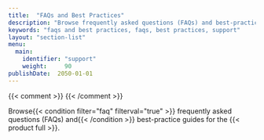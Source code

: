 ```yaml
---
title:  "FAQs and Best Practices"
description: "Browse frequently asked questions (FAQs) and best-practice guides for the Iguazio MLOps Platform."
keywords: "faqs and best practices, faqs, best practices, support"
layout: "section-list"
menu:
  main:
    identifier: "support"
    weight:     90
publishDate:  2050-01-01
---
```

{{< comment >}}<!-- [SITE-RESTRUCT] [c-faq] [IntInfo] (sharonl) (8.2.21) This
  section was added as part of the ghpages-doc-site restructure. However, currently we
  don't have an FAQ yet - Nir (CS) can't provide a draft yet - and there's only
  one best-practice guide. => We moved the best-practice guide to the data-layer
  section and filtered out the section by using a future publication date and
  not adding a related side-menu section in config.toml + we use an "faq"
  filter to filter out relevant references.
  TODO: When we add FAQs [DOC IG-14359], remove the `faq` filter in config.toml
  or change its value to "true"; remove the filter uses (specifically if the
  filter definition is removed); remove the `publishDate` front-matter field
  for this page; uncomment the reference to the support/ section in the
  config.toml Params.Sections array; move the
  best-practices-primary-keys-n-workload-distribution.md doc from the
  data-layer/ section to this section and edit all xrefs to this page, or
  otherwise change the section title unless we add other best-practice guides;
  link to the support/ section from the ghpages-doc-site home page (main _index.md),
  which already has the relevant code, currently filtered out with the "faq"
  filter. -->
{{< /comment >}}

Browse{{< condition filter="faq" filterval="true" >}} frequently asked questions (FAQs) and{{< /condition >}} best-practice guides for the {{< product full >}}.

